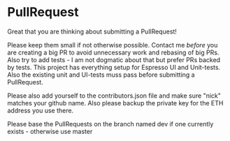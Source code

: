 # PullRequest

Great that you are thinking about submitting a PullRequest!

Please keep them small if not otherwise possible. Contact me *before* you are creating a big PR to avoid unnecessary work and rebasing of big PRs. Also try to add tests - I am not dogmatic about that but prefer PRs backed by tests. This project has everything setup for Espresso UI and Unit-tests. Also the existing unit and UI-tests muss pass before submitting a PullRequest.

Please also add yourself to the contributors.json file and make sure "nick" matches your github name. Also please backup the private key for the ETH address you use there.

Please base the PullRequests on the branch named dev if one currently exists - otherwise use master
